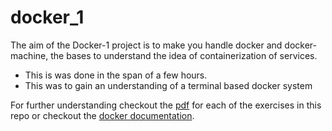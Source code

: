# docker_1
The aim of the Docker-1 project is to make you handle docker and docker-machine, the bases to understand the idea of containerization of services.

* This is was done in the span of a few hours.
* This was to gain an understanding of a terminal based docker system

For further understanding checkout the [pdf]() for each of the exercises in this repo or checkout the [docker documentation](https://docs.docker.com/).
